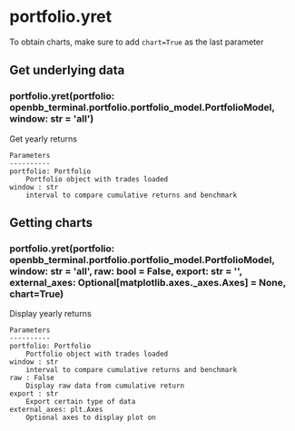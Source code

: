 # portfolio.yret

To obtain charts, make sure to add `chart=True` as the last parameter

## Get underlying data 
### portfolio.yret(portfolio: openbb_terminal.portfolio.portfolio_model.PortfolioModel, window: str = 'all')

Get yearly returns

    Parameters
    ----------
    portfolio: Portfolio
        Portfolio object with trades loaded
    window : str
        interval to compare cumulative returns and benchmark

## Getting charts 
### portfolio.yret(portfolio: openbb_terminal.portfolio.portfolio_model.PortfolioModel, window: str = 'all', raw: bool = False, export: str = '', external_axes: Optional[matplotlib.axes._axes.Axes] = None, chart=True)

Display yearly returns

    Parameters
    ----------
    portfolio: Portfolio
        Portfolio object with trades loaded
    window : str
        interval to compare cumulative returns and benchmark
    raw : False
        Display raw data from cumulative return
    export : str
        Export certain type of data
    external_axes: plt.Axes
        Optional axes to display plot on
